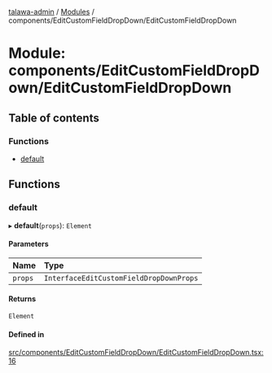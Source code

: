 [talawa-admin](../README.md) / [Modules](../modules.md) / components/EditCustomFieldDropDown/EditCustomFieldDropDown

# Module: components/EditCustomFieldDropDown/EditCustomFieldDropDown

## Table of contents

### Functions

- [default](components_EditCustomFieldDropDown_EditCustomFieldDropDown.md#default)

## Functions

### default

▸ **default**(`props`): `Element`

#### Parameters

| Name | Type |
| :------ | :------ |
| `props` | `InterfaceEditCustomFieldDropDownProps` |

#### Returns

`Element`

#### Defined in

[src/components/EditCustomFieldDropDown/EditCustomFieldDropDown.tsx:16](https://github.com/wingman47/talawa-admin/blob/b199b2f/src/components/EditCustomFieldDropDown/EditCustomFieldDropDown.tsx#L16)

